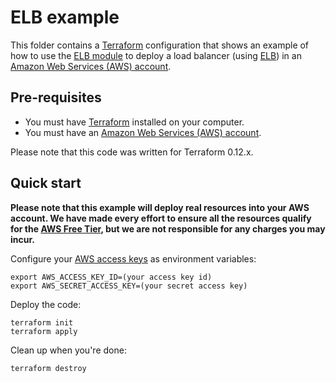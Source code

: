 # ELB example

This folder contains a [Terraform](https://www.terraform.io/) configuration that shows an example of how to 
use the [ELB module](https://github.com/smithlabs/terraform-aws-elb) to deploy a load balancer 
(using [ELB](https://aws.amazon.com/elasticloadbalancing/)) in an [Amazon Web Services (AWS) 
account](http://aws.amazon.com/). 

## Pre-requisites

* You must have [Terraform](https://www.terraform.io/) installed on your computer. 
* You must have an [Amazon Web Services (AWS) account](http://aws.amazon.com/).

Please note that this code was written for Terraform 0.12.x.

## Quick start

**Please note that this example will deploy real resources into your AWS account. We have made every effort to ensure 
all the resources qualify for the [AWS Free Tier](https://aws.amazon.com/free/), but we are not responsible for any
charges you may incur.** 

Configure your [AWS access 
keys](http://docs.aws.amazon.com/general/latest/gr/aws-sec-cred-types.html#access-keys-and-secret-access-keys) as 
environment variables:

```
export AWS_ACCESS_KEY_ID=(your access key id)
export AWS_SECRET_ACCESS_KEY=(your secret access key)
```

Deploy the code:

```
terraform init
terraform apply
```

Clean up when you're done:

```
terraform destroy
```
